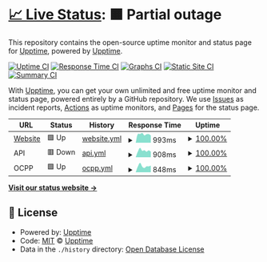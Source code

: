 # [📈 Live Status](https://status.kilowatt.hk): <!--live status--> **🟧 Partial outage**

This repository contains the open-source uptime monitor and status page for [Upptime](https://upptime.js.org), powered by [Upptime](https://github.com/upptime/upptime).

[![Uptime CI](https://github.com/kilowatthk/uptime-status/workflows/Uptime%20CI/badge.svg)](https://github.com/kilowatthk/uptime-status/actions?query=workflow%3A%22Uptime+CI%22)
[![Response Time CI](https://github.com/kilowatthk/uptime-status/workflows/Response%20Time%20CI/badge.svg)](https://github.com/kilowatthk/uptime-status/actions?query=workflow%3A%22Response+Time+CI%22)
[![Graphs CI](https://github.com/kilowatthk/uptime-status/workflows/Graphs%20CI/badge.svg)](https://github.com/kilowatthk/uptime-status/actions?query=workflow%3A%22Graphs+CI%22)
[![Static Site CI](https://github.com/kilowatthk/uptime-status/workflows/Static%20Site%20CI/badge.svg)](https://github.com/kilowatthk/uptime-status/actions?query=workflow%3A%22Static+Site+CI%22)
[![Summary CI](https://github.com/kilowatthk/uptime-status/workflows/Summary%20CI/badge.svg)](https://github.com/kilowatthk/uptime-status/actions?query=workflow%3A%22Summary+CI%22)

With [Upptime](https://upptime.js.org), you can get your own unlimited and free uptime monitor and status page, powered entirely by a GitHub repository. We use [Issues](https://github.com/upptime/upptime/issues) as incident reports, [Actions](https://github.com/kilowatthk/uptime-status/actions) as uptime monitors, and [Pages](https://status.kilowatt.hk) for the status page.

<!--start: status pages-->
<!-- This summary is generated by Upptime (https://github.com/upptime/upptime) -->
<!-- Do not edit this manually, your changes will be overwritten -->
<!-- prettier-ignore -->
| URL | Status | History | Response Time | Uptime |
| --- | ------ | ------- | ------------- | ------ |
| <img alt="" src="https://icons.duckduckgo.com/ip3/www.kilowatt.hk.ico" height="13"> [Website](https://www.kilowatt.hk) | 🟩 Up | [website.yml](https://github.com/kilowatthk/uptime-status/commits/HEAD/history/website.yml) | <details><summary><img alt="Response time graph" src="./graphs/website/response-time-week.png" height="20"> 993ms</summary><br><a href="https://status.kilowatt.hk/history/website"><img alt="Response time 1043" src="https://img.shields.io/endpoint?url=https%3A%2F%2Fraw.githubusercontent.com%2Fkilowatthk%2Fuptime-status%2FHEAD%2Fapi%2Fwebsite%2Fresponse-time.json"></a><br><a href="https://status.kilowatt.hk/history/website"><img alt="24-hour response time 864" src="https://img.shields.io/endpoint?url=https%3A%2F%2Fraw.githubusercontent.com%2Fkilowatthk%2Fuptime-status%2FHEAD%2Fapi%2Fwebsite%2Fresponse-time-day.json"></a><br><a href="https://status.kilowatt.hk/history/website"><img alt="7-day response time 993" src="https://img.shields.io/endpoint?url=https%3A%2F%2Fraw.githubusercontent.com%2Fkilowatthk%2Fuptime-status%2FHEAD%2Fapi%2Fwebsite%2Fresponse-time-week.json"></a><br><a href="https://status.kilowatt.hk/history/website"><img alt="30-day response time 989" src="https://img.shields.io/endpoint?url=https%3A%2F%2Fraw.githubusercontent.com%2Fkilowatthk%2Fuptime-status%2FHEAD%2Fapi%2Fwebsite%2Fresponse-time-month.json"></a><br><a href="https://status.kilowatt.hk/history/website"><img alt="1-year response time 1043" src="https://img.shields.io/endpoint?url=https%3A%2F%2Fraw.githubusercontent.com%2Fkilowatthk%2Fuptime-status%2FHEAD%2Fapi%2Fwebsite%2Fresponse-time-year.json"></a></details> | <details><summary><a href="https://status.kilowatt.hk/history/website">100.00%</a></summary><a href="https://status.kilowatt.hk/history/website"><img alt="All-time uptime 99.89%" src="https://img.shields.io/endpoint?url=https%3A%2F%2Fraw.githubusercontent.com%2Fkilowatthk%2Fuptime-status%2FHEAD%2Fapi%2Fwebsite%2Fuptime.json"></a><br><a href="https://status.kilowatt.hk/history/website"><img alt="24-hour uptime 100.00%" src="https://img.shields.io/endpoint?url=https%3A%2F%2Fraw.githubusercontent.com%2Fkilowatthk%2Fuptime-status%2FHEAD%2Fapi%2Fwebsite%2Fuptime-day.json"></a><br><a href="https://status.kilowatt.hk/history/website"><img alt="7-day uptime 100.00%" src="https://img.shields.io/endpoint?url=https%3A%2F%2Fraw.githubusercontent.com%2Fkilowatthk%2Fuptime-status%2FHEAD%2Fapi%2Fwebsite%2Fuptime-week.json"></a><br><a href="https://status.kilowatt.hk/history/website"><img alt="30-day uptime 100.00%" src="https://img.shields.io/endpoint?url=https%3A%2F%2Fraw.githubusercontent.com%2Fkilowatthk%2Fuptime-status%2FHEAD%2Fapi%2Fwebsite%2Fuptime-month.json"></a><br><a href="https://status.kilowatt.hk/history/website"><img alt="1-year uptime 99.89%" src="https://img.shields.io/endpoint?url=https%3A%2F%2Fraw.githubusercontent.com%2Fkilowatthk%2Fuptime-status%2FHEAD%2Fapi%2Fwebsite%2Fuptime-year.json"></a></details>
| <img alt="" src="https://icons.duckduckgo.com/ip3/null.ico" height="13"> API | 🟥 Down | [api.yml](https://github.com/kilowatthk/uptime-status/commits/HEAD/history/api.yml) | <details><summary><img alt="Response time graph" src="./graphs/api/response-time-week.png" height="20"> 908ms</summary><br><a href="https://status.kilowatt.hk/history/api"><img alt="Response time 847" src="https://img.shields.io/endpoint?url=https%3A%2F%2Fraw.githubusercontent.com%2Fkilowatthk%2Fuptime-status%2FHEAD%2Fapi%2Fapi%2Fresponse-time.json"></a><br><a href="https://status.kilowatt.hk/history/api"><img alt="24-hour response time 774" src="https://img.shields.io/endpoint?url=https%3A%2F%2Fraw.githubusercontent.com%2Fkilowatthk%2Fuptime-status%2FHEAD%2Fapi%2Fapi%2Fresponse-time-day.json"></a><br><a href="https://status.kilowatt.hk/history/api"><img alt="7-day response time 908" src="https://img.shields.io/endpoint?url=https%3A%2F%2Fraw.githubusercontent.com%2Fkilowatthk%2Fuptime-status%2FHEAD%2Fapi%2Fapi%2Fresponse-time-week.json"></a><br><a href="https://status.kilowatt.hk/history/api"><img alt="30-day response time 842" src="https://img.shields.io/endpoint?url=https%3A%2F%2Fraw.githubusercontent.com%2Fkilowatthk%2Fuptime-status%2FHEAD%2Fapi%2Fapi%2Fresponse-time-month.json"></a><br><a href="https://status.kilowatt.hk/history/api"><img alt="1-year response time 847" src="https://img.shields.io/endpoint?url=https%3A%2F%2Fraw.githubusercontent.com%2Fkilowatthk%2Fuptime-status%2FHEAD%2Fapi%2Fapi%2Fresponse-time-year.json"></a></details> | <details><summary><a href="https://status.kilowatt.hk/history/api">100.00%</a></summary><a href="https://status.kilowatt.hk/history/api"><img alt="All-time uptime 99.96%" src="https://img.shields.io/endpoint?url=https%3A%2F%2Fraw.githubusercontent.com%2Fkilowatthk%2Fuptime-status%2FHEAD%2Fapi%2Fapi%2Fuptime.json"></a><br><a href="https://status.kilowatt.hk/history/api"><img alt="24-hour uptime 100.00%" src="https://img.shields.io/endpoint?url=https%3A%2F%2Fraw.githubusercontent.com%2Fkilowatthk%2Fuptime-status%2FHEAD%2Fapi%2Fapi%2Fuptime-day.json"></a><br><a href="https://status.kilowatt.hk/history/api"><img alt="7-day uptime 100.00%" src="https://img.shields.io/endpoint?url=https%3A%2F%2Fraw.githubusercontent.com%2Fkilowatthk%2Fuptime-status%2FHEAD%2Fapi%2Fapi%2Fuptime-week.json"></a><br><a href="https://status.kilowatt.hk/history/api"><img alt="30-day uptime 100.00%" src="https://img.shields.io/endpoint?url=https%3A%2F%2Fraw.githubusercontent.com%2Fkilowatthk%2Fuptime-status%2FHEAD%2Fapi%2Fapi%2Fuptime-month.json"></a><br><a href="https://status.kilowatt.hk/history/api"><img alt="1-year uptime 99.96%" src="https://img.shields.io/endpoint?url=https%3A%2F%2Fraw.githubusercontent.com%2Fkilowatthk%2Fuptime-status%2FHEAD%2Fapi%2Fapi%2Fuptime-year.json"></a></details>
| <img alt="" src="https://icons.duckduckgo.com/ip3/null.ico" height="13"> OCPP | 🟩 Up | [ocpp.yml](https://github.com/kilowatthk/uptime-status/commits/HEAD/history/ocpp.yml) | <details><summary><img alt="Response time graph" src="./graphs/ocpp/response-time-week.png" height="20"> 848ms</summary><br><a href="https://status.kilowatt.hk/history/ocpp"><img alt="Response time 830" src="https://img.shields.io/endpoint?url=https%3A%2F%2Fraw.githubusercontent.com%2Fkilowatthk%2Fuptime-status%2FHEAD%2Fapi%2Focpp%2Fresponse-time.json"></a><br><a href="https://status.kilowatt.hk/history/ocpp"><img alt="24-hour response time 907" src="https://img.shields.io/endpoint?url=https%3A%2F%2Fraw.githubusercontent.com%2Fkilowatthk%2Fuptime-status%2FHEAD%2Fapi%2Focpp%2Fresponse-time-day.json"></a><br><a href="https://status.kilowatt.hk/history/ocpp"><img alt="7-day response time 848" src="https://img.shields.io/endpoint?url=https%3A%2F%2Fraw.githubusercontent.com%2Fkilowatthk%2Fuptime-status%2FHEAD%2Fapi%2Focpp%2Fresponse-time-week.json"></a><br><a href="https://status.kilowatt.hk/history/ocpp"><img alt="30-day response time 766" src="https://img.shields.io/endpoint?url=https%3A%2F%2Fraw.githubusercontent.com%2Fkilowatthk%2Fuptime-status%2FHEAD%2Fapi%2Focpp%2Fresponse-time-month.json"></a><br><a href="https://status.kilowatt.hk/history/ocpp"><img alt="1-year response time 830" src="https://img.shields.io/endpoint?url=https%3A%2F%2Fraw.githubusercontent.com%2Fkilowatthk%2Fuptime-status%2FHEAD%2Fapi%2Focpp%2Fresponse-time-year.json"></a></details> | <details><summary><a href="https://status.kilowatt.hk/history/ocpp">100.00%</a></summary><a href="https://status.kilowatt.hk/history/ocpp"><img alt="All-time uptime 99.93%" src="https://img.shields.io/endpoint?url=https%3A%2F%2Fraw.githubusercontent.com%2Fkilowatthk%2Fuptime-status%2FHEAD%2Fapi%2Focpp%2Fuptime.json"></a><br><a href="https://status.kilowatt.hk/history/ocpp"><img alt="24-hour uptime 100.00%" src="https://img.shields.io/endpoint?url=https%3A%2F%2Fraw.githubusercontent.com%2Fkilowatthk%2Fuptime-status%2FHEAD%2Fapi%2Focpp%2Fuptime-day.json"></a><br><a href="https://status.kilowatt.hk/history/ocpp"><img alt="7-day uptime 100.00%" src="https://img.shields.io/endpoint?url=https%3A%2F%2Fraw.githubusercontent.com%2Fkilowatthk%2Fuptime-status%2FHEAD%2Fapi%2Focpp%2Fuptime-week.json"></a><br><a href="https://status.kilowatt.hk/history/ocpp"><img alt="30-day uptime 100.00%" src="https://img.shields.io/endpoint?url=https%3A%2F%2Fraw.githubusercontent.com%2Fkilowatthk%2Fuptime-status%2FHEAD%2Fapi%2Focpp%2Fuptime-month.json"></a><br><a href="https://status.kilowatt.hk/history/ocpp"><img alt="1-year uptime 99.93%" src="https://img.shields.io/endpoint?url=https%3A%2F%2Fraw.githubusercontent.com%2Fkilowatthk%2Fuptime-status%2FHEAD%2Fapi%2Focpp%2Fuptime-year.json"></a></details>

<!--end: status pages-->

[**Visit our status website →**](https://status.kilowatt.hk)

## 📄 License

- Powered by: [Upptime](https://github.com/upptime/upptime)
- Code: [MIT](./LICENSE) © [Upptime](https://upptime.js.org)
- Data in the `./history` directory: [Open Database License](https://opendatacommons.org/licenses/odbl/1-0/)
